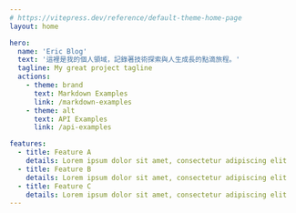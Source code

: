 ```yaml
---
# https://vitepress.dev/reference/default-theme-home-page
layout: home

hero:
  name: 'Eric Blog'
  text: '這裡是我的個人領域，記錄著技術探索與人生成長的點滴旅程。'
  tagline: My great project tagline
  actions:
    - theme: brand
      text: Markdown Examples
      link: /markdown-examples
    - theme: alt
      text: API Examples
      link: /api-examples

features:
  - title: Feature A
    details: Lorem ipsum dolor sit amet, consectetur adipiscing elit
  - title: Feature B
    details: Lorem ipsum dolor sit amet, consectetur adipiscing elit
  - title: Feature C
    details: Lorem ipsum dolor sit amet, consectetur adipiscing elit
---
```

